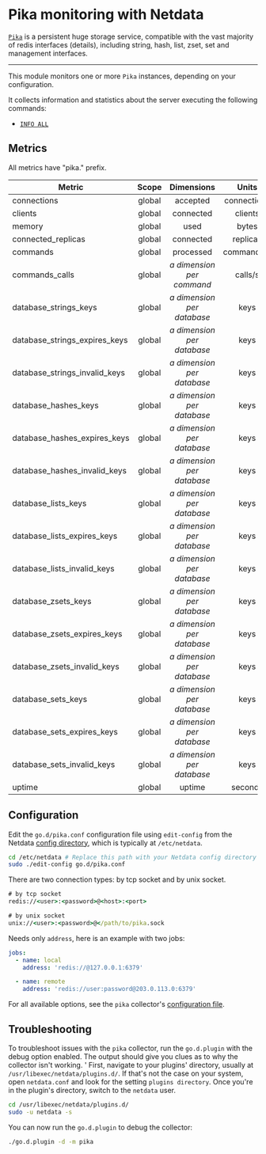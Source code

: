 <!--
title: "Pika monitoring with Netdata"
description: "Monitor the health and performance of Pika storage services with zero configuration, per-second metric granularity, and interactive visualizations."
custom_edit_url: "https://github.com/netdata/go.d.plugin/edit/master/modules/pika/README.md"
sidebar_label: "Pika"
learn_status: "Published"
learn_topic_type: "References"
learn_rel_path: "Integrations/Monitoring/Storage"
-->

# Pika monitoring with Netdata

[`Pika`](https://github.com/Qihoo360/pika#introduction%E4%B8%AD%E6%96%87) is a persistent huge storage service,
compatible with the vast majority of redis interfaces (details), including string, hash, list, zset, set and management
interfaces.

---

This module monitors one or more `Pika` instances, depending on your configuration.

It collects information and statistics about the server executing the following commands:

- [`INFO ALL`](https://github.com/Qihoo360/pika/wiki/pika-info%E4%BF%A1%E6%81%AF%E8%AF%B4%E6%98%8E)

## Metrics

All metrics have "pika." prefix.

| Metric                        | Scope  |           Dimensions            |    Units    |
|-------------------------------|:------:|:-------------------------------:|:-----------:|
| connections                   | global |            accepted             | connections |
| clients                       | global |            connected            |   clients   |
| memory                        | global |              used               |    bytes    |
| connected_replicas            | global |            connected            |  replicas   |
| commands                      | global |            processed            | commands/s  |
| commands_calls                | global | <i>a dimension per command</i>  |   calls/s   |
| database_strings_keys         | global | <i>a dimension per database</i> |    keys     |
| database_strings_expires_keys | global | <i>a dimension per database</i> |    keys     |
| database_strings_invalid_keys | global | <i>a dimension per database</i> |    keys     |
| database_hashes_keys          | global | <i>a dimension per database</i> |    keys     |
| database_hashes_expires_keys  | global | <i>a dimension per database</i> |    keys     |
| database_hashes_invalid_keys  | global | <i>a dimension per database</i> |    keys     |
| database_lists_keys           | global | <i>a dimension per database</i> |    keys     |
| database_lists_expires_keys   | global | <i>a dimension per database</i> |    keys     |
| database_lists_invalid_keys   | global | <i>a dimension per database</i> |    keys     |
| database_zsets_keys           | global | <i>a dimension per database</i> |    keys     |
| database_zsets_expires_keys   | global | <i>a dimension per database</i> |    keys     |
| database_zsets_invalid_keys   | global | <i>a dimension per database</i> |    keys     |
| database_sets_keys            | global | <i>a dimension per database</i> |    keys     |
| database_sets_expires_keys    | global | <i>a dimension per database</i> |    keys     |
| database_sets_invalid_keys    | global | <i>a dimension per database</i> |    keys     |
| uptime                        | global |             uptime              |   seconds   |

## Configuration

Edit the `go.d/pika.conf` configuration file using `edit-config` from the
Netdata [config directory](https://learn.netdata.cloud/docs/configure/nodes), which is typically at `/etc/netdata`.

```bash
cd /etc/netdata # Replace this path with your Netdata config directory
sudo ./edit-config go.d/pika.conf
```

There are two connection types: by tcp socket and by unix socket.

```cmd
# by tcp socket
redis://<user>:<password>@<host>:<port>

# by unix socket
unix://<user>:<password>@</path/to/pika.sock
```

Needs only `address`, here is an example with two jobs:

```yaml
jobs:
  - name: local
    address: 'redis://@127.0.0.1:6379'

  - name: remote
    address: 'redis://user:password@203.0.113.0:6379'
```

For all available options, see the `pika`
collector's [configuration file](https://github.com/netdata/go.d.plugin/blob/master/config/go.d/pika.conf).

## Troubleshooting

To troubleshoot issues with the `pika` collector, run the `go.d.plugin` with the debug option enabled. The output should
give you clues as to why the collector isn't working.
'
First, navigate to your plugins' directory, usually at `/usr/libexec/netdata/plugins.d/`. If that's not the case on your
system, open `netdata.conf` and look for the setting `plugins directory`. Once you're in the plugin's directory, switch
to the `netdata` user.

```bash
cd /usr/libexec/netdata/plugins.d/
sudo -u netdata -s
```

You can now run the `go.d.plugin` to debug the collector:

```bash
./go.d.plugin -d -m pika
```
